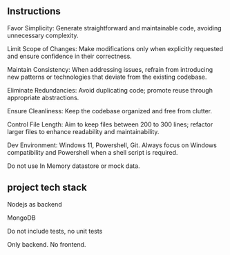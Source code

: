 ## Instructions

Favor Simplicity: Generate straightforward and maintainable code, avoiding unnecessary complexity.​

Limit Scope of Changes: Make modifications only when explicitly requested and ensure confidence in their correctness.​

Maintain Consistency: When addressing issues, refrain from introducing new patterns or technologies that deviate from the existing codebase.​

Eliminate Redundancies: Avoid duplicating code; promote reuse through appropriate abstractions.​

Ensure Cleanliness: Keep the codebase organized and free from clutter.​

Control File Length: Aim to keep files between 200 to 300 lines; refactor larger files to enhance readability and maintainability.

Dev Environment: Windows 11, Powershell, Git. Always focus on Windows compatibility and Powershell when a shell script is required.

Do not use In Memory datastore or mock data.

## project tech stack

Nodejs as backend

MongoDB

Do not include tests, no unit tests

Only backend. No frontend.